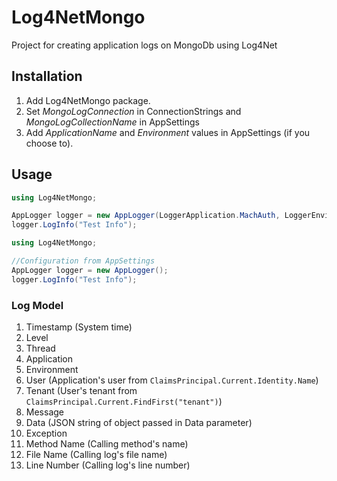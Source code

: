 # Log4NetMongo
Project for creating application logs on MongoDb using Log4Net

## Installation
1. Add Log4NetMongo package.
2. Set _MongoLogConnection_ in ConnectionStrings and _MongoLogCollectionName_ in AppSettings
3. Add _ApplicationName_ and _Environment_ values in AppSettings (if you choose to).

## Usage

```csharp
using Log4NetMongo;

AppLogger logger = new AppLogger(LoggerApplication.MachAuth, LoggerEnvironment.Dev);
logger.LogInfo("Test Info");
```

```csharp
using Log4NetMongo;

//Configuration from AppSettings
AppLogger logger = new AppLogger();
logger.LogInfo("Test Info");
```

### Log Model
1. Timestamp (System time)
2. Level
3. Thread
4. Application
5. Environment
6. User (Application's user from `ClaimsPrincipal.Current.Identity.Name`)
7. Tenant (User's tenant from `ClaimsPrincipal.Current.FindFirst("tenant")`)
8. Message
9. Data (JSON string of object passed in Data parameter)
10. Exception
11. Method Name (Calling method's name)
12. File Name (Calling log's file name)
13. Line Number (Calling log's line number)
